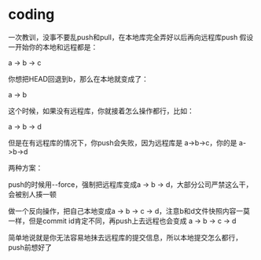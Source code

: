 # coding
一次教训，没事不要乱push和pull，在本地库完全弄好以后再向远程库push
假设一开始你的本地和远程都是：

a -> b -> c

你想把HEAD回退到b，那么在本地就变成了：

a -> b

这个时候，如果没有远程库，你就接着怎么操作都行，比如：

a -> b -> d

但是在有远程库的情况下，你push会失败，因为远程库是 a->b->c，你的是 a->b->d

两种方案：

push的时候用--force，强制把远程库变成a -> b -> d，大部分公司严禁这么干，会被别人揍一顿

做一个反向操作，把自己本地变成a -> b -> c -> d，注意b和d文件快照内容一莫一样，但是commit id肯定不同，再push上去远程也会变成 a -> b -> c -> d

简单地说就是你无法容易地抹去远程库的提交信息，所以本地提交怎么都行，push前想好了
